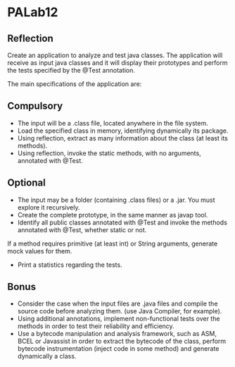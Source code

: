 # PALab12

## Reflection
Create an application to analyze and test java classes.
The application will receive as input java classes and it will display their prototypes and perform the tests specified by the @Test annotation.

The main specifications of the application are:

## Compulsory
- The input will be a .class file, located anywhere in the file system.
- Load the specified class in memory, identifying dynamically its package.
- Using reflection, extract as many information about the class (at least its methods).
- Using reflection, invoke the static methods, with no arguments, annotated with @Test.

## Optional
- The input may be a folder (containing .class files) or a .jar. You must explore it recursively.
- Create the complete prototype, in the same manner as javap tool.
- Identify all public classes annotated with @Test and invoke the methods annotated with @Test, whether static or not.

If a method requires primitive (at least int) or String arguments, generate mock values for them.
- Print a statistics regarding the tests.

## Bonus
- Consider the case when the input files are .java files and compile the source code before analyzing them. (use Java Compiler, for example).
- Using additional annotations, implement non-functional tests over the methods in order to test their reliability and efficiency.
- Use a bytecode manipulation and analysis framework, such as ASM, BCEL or Javassist in order to extract the bytecode of the class, perform bytecode instrumentation (inject code in some method) and generate dynamically a class.
